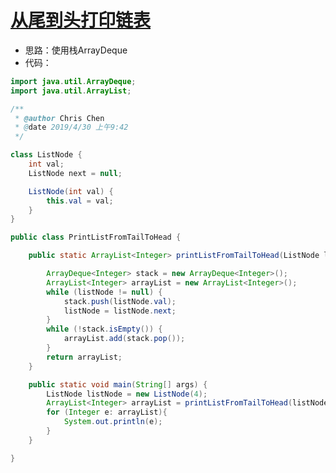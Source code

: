 [从尾到头打印链表](https://www.nowcoder.com/practice/d0267f7f55b3412ba93bd35cfa8e8035?tpId=13&tqId=11156&tPage=1&rp=1&ru=/ta/coding-interviews&qru=/ta/coding-interviews/question-ranking)
================

+ 思路：使用栈ArrayDeque
+ 代码：
```java
import java.util.ArrayDeque;
import java.util.ArrayList;

/**
 * @author Chris Chen
 * @date 2019/4/30 上午9:42
 */

class ListNode {
    int val;
    ListNode next = null;

    ListNode(int val) {
        this.val = val;
    }
}

public class PrintListFromTailToHead {

    public static ArrayList<Integer> printListFromTailToHead(ListNode listNode) {

        ArrayDeque<Integer> stack = new ArrayDeque<Integer>();
        ArrayList<Integer> arrayList = new ArrayList<Integer>();
        while (listNode != null) {
            stack.push(listNode.val);
            listNode = listNode.next;
        }
        while (!stack.isEmpty()) {
            arrayList.add(stack.pop());
        }
        return arrayList;
    }

    public static void main(String[] args) {
        ListNode listNode = new ListNode(4);
        ArrayList<Integer> arrayList = printListFromTailToHead(listNode);
        for (Integer e: arrayList){
            System.out.println(e);
        }
    }

}

```

